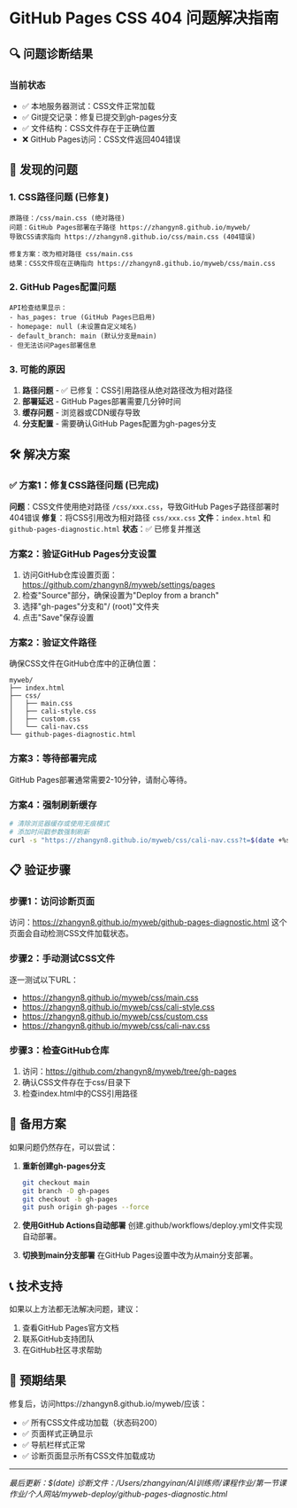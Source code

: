 # GitHub Pages CSS 404 问题解决指南

## 🔍 问题诊断结果

### 当前状态
- ✅ 本地服务器测试：CSS文件正常加载
- ✅ Git提交记录：修复已提交到gh-pages分支
- ✅ 文件结构：CSS文件存在于正确位置
- ❌ GitHub Pages访问：CSS文件返回404错误

## 🚨 发现的问题

### 1. CSS路径问题 (已修复)
```
原路径：/css/main.css (绝对路径)
问题：GitHub Pages部署在子路径 https://zhangyn8.github.io/myweb/
导致CSS请求指向 https://zhangyn8.github.io/css/main.css (404错误)

修复方案：改为相对路径 css/main.css
结果：CSS文件现在正确指向 https://zhangyn8.github.io/myweb/css/main.css
```

### 2. GitHub Pages配置问题
```
API检查结果显示：
- has_pages: true (GitHub Pages已启用)
- homepage: null (未设置自定义域名)
- default_branch: main (默认分支是main)
- 但无法访问Pages部署信息
```

### 3. 可能的原因
1. **路径问题** - ✅ 已修复：CSS引用路径从绝对路径改为相对路径
2. **部署延迟** - GitHub Pages部署需要几分钟时间
3. **缓存问题** - 浏览器或CDN缓存导致
4. **分支配置** - 需要确认GitHub Pages配置为gh-pages分支

## 🛠️ 解决方案

### ✅ 方案1：修复CSS路径问题 (已完成)
**问题**：CSS文件使用绝对路径 `/css/xxx.css`，导致GitHub Pages子路径部署时404错误
**修复**：将CSS引用改为相对路径 `css/xxx.css`
**文件**：`index.html` 和 `github-pages-diagnostic.html`
**状态**：✅ 已修复并推送

### 方案2：验证GitHub Pages分支设置
1. 访问GitHub仓库设置页面：https://github.com/zhangyn8/myweb/settings/pages
2. 检查"Source"部分，确保设置为"Deploy from a branch"
3. 选择"gh-pages"分支和"/ (root)"文件夹
4. 点击"Save"保存设置

### 方案2：验证文件路径
确保CSS文件在GitHub仓库中的正确位置：
```
myweb/
├── index.html
├── css/
│   ├── main.css
│   ├── cali-style.css
│   ├── custom.css
│   └── cali-nav.css
└── github-pages-diagnostic.html
```

### 方案3：等待部署完成
GitHub Pages部署通常需要2-10分钟，请耐心等待。

### 方案4：强制刷新缓存
```bash
# 清除浏览器缓存或使用无痕模式
# 添加时间戳参数强制刷新
curl -s "https://zhangyn8.github.io/myweb/css/cali-nav.css?t=$(date +%s)"
```

## 📋 验证步骤

### 步骤1：访问诊断页面
访问：https://zhangyn8.github.io/myweb/github-pages-diagnostic.html
这个页面会自动检测CSS文件加载状态。

### 步骤2：手动测试CSS文件
逐一测试以下URL：
- https://zhangyn8.github.io/myweb/css/main.css
- https://zhangyn8.github.io/myweb/css/cali-style.css
- https://zhangyn8.github.io/myweb/css/custom.css
- https://zhangyn8.github.io/myweb/css/cali-nav.css

### 步骤3：检查GitHub仓库
1. 访问：https://github.com/zhangyn8/myweb/tree/gh-pages
2. 确认CSS文件存在于css/目录下
3. 检查index.html中的CSS引用路径

## 🔄 备用方案

如果问题仍然存在，可以尝试：

1. **重新创建gh-pages分支**
   ```bash
   git checkout main
   git branch -D gh-pages
   git checkout -b gh-pages
   git push origin gh-pages --force
   ```

2. **使用GitHub Actions自动部署**
   创建.github/workflows/deploy.yml文件实现自动部署。

3. **切换到main分支部署**
   在GitHub Pages设置中改为从main分支部署。

## 📞 技术支持

如果以上方法都无法解决问题，建议：
1. 查看GitHub Pages官方文档
2. 联系GitHub支持团队
3. 在GitHub社区寻求帮助

## 🎯 预期结果

修复后，访问https://zhangyn8.github.io/myweb/应该：
- ✅ 所有CSS文件成功加载（状态码200）
- ✅ 页面样式正确显示
- ✅ 导航栏样式正常
- ✅ 诊断页面显示所有CSS文件加载成功

---
*最后更新：$(date)*
*诊断文件：/Users/zhangyinan/AI训练师/课程作业/第一节课作业/个人网站/myweb-deploy/github-pages-diagnostic.html*